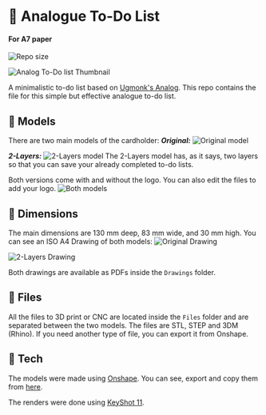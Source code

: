# 📝 Analogue To-Do List
#### For A7 paper 

![Repo size](https://img.shields.io/github/repo-size/germanheim/analogue-todo-cad)

![Analog To-Do list Thumbnail](https://github.com/GermanHeim/analogue-todo-cad/blob/main/Renders/Thumbnail.png)

A minimalistic to-do list based on [Ugmonk's Analog](https://ugmonk.com/pages/analog).
This repo contains the file for this simple but effective analogue to-do list.

## 🔢 Models

There are two main models of the cardholder:
***Original:***
![Original model](https://github.com/GermanHeim/analogue-todo-cad/blob/main/Renders/Original.png)

***2-Layers:***
![2-Layers model](https://github.com/GermanHeim/analogue-todo-cad/blob/main/Renders/2-Layers.png)
The 2-Layers model has, as it says, two layers so that you can save your already completed to-do lists.

Both versions come with and without the logo. You can also edit the files to add your logo.
![Both models](https://github.com/GermanHeim/analogue-todo-cad/blob/main/Renders/Both_models.png)

## 📏 Dimensions

The main dimensions are 130 mm deep, 83 mm wide, and 30 mm high.
You can see an ISO A4 Drawing of both models:
![Original Drawing](https://github.com/GermanHeim/analogue-todo-cad/blob/main/Drawings/ISO_A4%20_Drawing.png)

![2-Layers Drawing](https://github.com/GermanHeim/analogue-todo-cad/blob/main/Drawings/ISO_A4_Drawing_2-Layers.png)

Both drawings are available as PDFs inside the `Drawings` folder.

## 💾 Files
All the files to 3D print or CNC are located inside the `Files` folder and are separated between the two models.
The files are STL, STEP and 3DM (Rhino). If you need another type of file, you can export it from Onshape.

## 🦏 Tech

The models were made using [Onshape](https://cad.onshape.com).
You can see, export and copy them from [here](https://cad.onshape.com/documents/ebf0b4a6337dbe4dbe8edf49/w/e62f7297846c94e0e0251c75/e/5c45ceb4d58021267a99867e?renderMode=0&uiState=6319f7bd873c8a0c2c6e0c22).

The renders were done using [KeyShot 11](https://www.keyshot.com/keyshot-11/).
